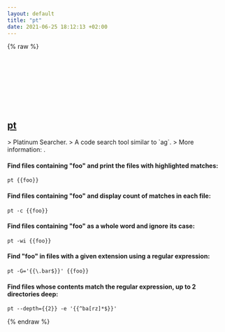 ```yaml
---
layout: default
title: "pt"
date: 2021-06-25 18:12:13 +02:00
---
```

{% raw %}
<h2 id="pt">
  <a href="/en/common/pt.html">pt</a> <a href="#pt"><svg class="icon">
    <use href="/assets/images/unicode_sprite.svg#link" />
  </svg></a>
</h2>
> Platinum Searcher.
> A code search tool similar to `ag`.
> More information: <https://github.com/monochromegane/the_platinum_searcher>.

#### Find files containing "foo" and print the files with highlighted matches:
```shell
pt {{foo}}
```
#### Find files containing "foo" and display count of matches in each file:
```shell
pt -c {{foo}}
```
#### Find files containing "foo" as a whole word and ignore its case:
```shell
pt -wi {{foo}}
```
#### Find "foo" in files with a given extension using a regular expression:
```shell
pt -G='{{\.bar$}}' {{foo}}
```
#### Find files whose contents match the regular expression, up to 2 directories deep:
```shell
pt --depth={{2}} -e '{{^ba[rz]*$}}'
```
{% endraw %}